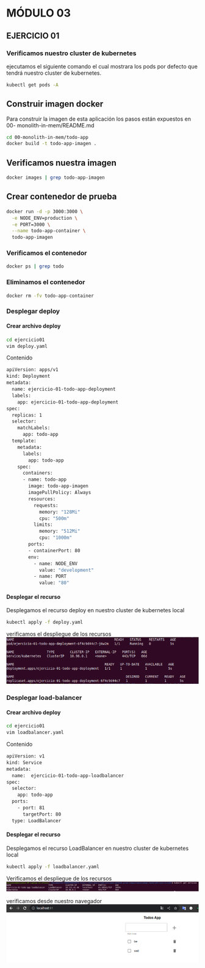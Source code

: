 # MÓDULO 03

## EJERCICIO 01

### Verificamos nuestro cluster de kubernetes 
ejecutamos el siguiente comando el cual mostrara los pods por defecto que tendrá nuestro cluster de kubernetes.
````bash
kubectl get pods -A
````

## Construir imagen docker
Para construir la imagen de esta aplicación los pasos están expuestos en 00-
monolith-in-mem/README.md

````bash
cd 00-monolith-in-mem/todo-app
docker build -t todo-app-imagen .
````

## Verificamos nuestra imagen
````bash
docker images | grep todo-app-imagen
````
## Crear contenedor de prueba
````bash
docker run -d -p 3000:3000 \
  -e NODE_ENV=production \
  -e PORT=3000 \
  --name todo-app-container \
  todo-app-imagen
````
### Verificamos el contenedor
````bash
docker ps | grep todo
````
### Eliminamos el contenedor
````bash
docker rm -fv todo-app-container
````

### Desplegar deploy
#### Crear archivo deploy
````bash
cd ejercicio01
vim deploy.yaml
````
Contenido

````bash
apiVersion: apps/v1
kind: Deployment
metadata:
  name: ejercicio-01-todo-app-deployment
  labels:
    app: ejercicio-01-todo-app-deployment
spec:
  replicas: 1
  selector:
    matchLabels:
      app: todo-app
  template:
    metadata:
      labels:
        app: todo-app
    spec:
      containers:
      - name: todo-app
        image: todo-app-imagen
        imagePullPolicy: Always
        resources:
          requests:
            memory: "128Mi"
            cpu: "500m"
          limits:
            memory: "512Mi"
            cpu: "1000m"
        ports:
        - containerPort: 80
        env:
          - name: NODE_ENV
            value: "development"
          - name: PORT
            value: "80"
````
#### Desplegar el recurso
Desplegamos el recurso deploy en nuestro cluster de kubernetes local
````bash
kubectl apply -f deploy.yaml
````
verificamos el despliegue de los recursos
![img.png](img/img01.png)

### Desplegar load-balancer
#### Crear archivo deploy
````bash
cd ejercicio01
vim loadbalancer.yaml
````
Contenido

````bash
apiVersion: v1
kind: Service
metadata:
  name:  ejercicio-01-todo-app-loadbalancer
spec:
  selector:
    app: todo-app
  ports:
    - port: 81
      targetPort: 80
  type: LoadBalancer
````
#### Desplegar el recurso
Desplegamos el recurso LoadBalancer en nuestro cluster de kubernetes local
````bash
kubectl apply -f loadbalancer.yaml
````
Verificamos el despliegue de los recursos
![img.png](img/img02.png)

verificamos desde nuestro navegador
![img.png](img/img03.png)
